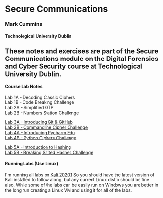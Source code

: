 # Secure Communications 
### Mark Cummins
#### Technological University Dublin  

These notes and exercises are part of the Secure Communications module on the Digital Forensics and Cyber Security course at Technological University Dublin.
---

#### Course Lab Notes

Lab 1A - Decoding Classic Ciphers  
Lab 1B - Code Breaking Challenge  
Lab 2A - Simplified OTP  
Lab 2B - Numbers Station Challenge  

[Lab 3A - Introducing Git & GitHub](Lab_3A_Intoducing_git_and_github.md)  
[Lab 3B - Commandline Cipher Challenge](Lab_3B_Commandline_Ciphers.md)  
[Lab 4A - Introducing Pycharm Edu](Lab_4A_Installing%20Pycharm_Educational.md)  
[Lab 4B - Python Ciphers Challenge](Lab_4B_Intro_to_PyCharm.md)  

[Lab 5A - Introduction to Hashing](Lab_5A_Introduction_to_hashing.md)  
[Lab 5B - Breaking Salted Hashes Challenge](Lab_5B_Breaking_salted_hashes.md)  







#### Running Labs (Use Linux)
I'm running all labs on [Kali 2020.1](https://www.kali.org/downloads/) So you should have the latest version of Kali installed to follow along, but any current Linux distro should be fine also. While some of the labs can be easily run on Windows you are better in the long run creating a Linux VM and using it for all of the labs.

  
